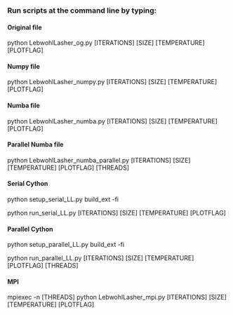 ### Run scripts at the command line by typing: 

#### Original file

python LebwohlLasher_og.py [ITERATIONS] [SIZE] [TEMPERATURE] [PLOTFLAG]

#### Numpy file

python LebwohlLasher_numpy.py [ITERATIONS] [SIZE] [TEMPERATURE] [PLOTFLAG]


#### Numba file

python LebwohlLasher_numba.py [ITERATIONS] [SIZE] [TEMPERATURE] [PLOTFLAG]


#### Parallel Numba file

python LebwohlLasher_numba_parallel.py [ITERATIONS] [SIZE] [TEMPERATURE] [PLOTFLAG] [THREADS]


#### Serial Cython

python setup_serial_LL.py build_ext -fi

python run_serial_LL.py [ITERATIONS] [SIZE] [TEMPERATURE] [PLOTFLAG]


#### Parallel Cython

python setup_parallel_LL.py build_ext -fi

python run_parallel_LL.py [ITERATIONS] [SIZE] [TEMPERATURE] [PLOTFLAG] [THREADS]

#### MPI

mpiexec -n [THREADS] python LebwohlLasher_mpi.py [ITERATIONS] [SIZE] [TEMPERATURE] [PLOTFLAG]
